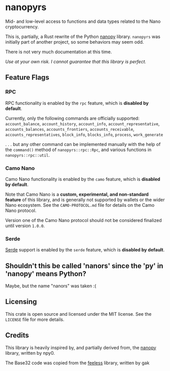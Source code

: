 # nanopyrs

Mid- and low-level access to functions and data types related to the Nano cryptocurrency.

This is, partially, a Rust rewrite of the Python [nanopy](https://github.com/npy0/nanopy) library. `nanopyrs` was initially part of another project, so some behaviors may seem odd.

There is not very much documentation at this time.

*Use at your own risk. I cannot guarantee that this library is perfect.*

## Feature Flags

### RPC

RPC functionality is enabled by the `rpc` feature, which is **disabled by default**.

Currently, only the following commands are officially supported: `account_balance`, `account_history`, `account_info`, `account_representative`, `accounts_balances`, `accounts_frontiers`, `accounts_receivable`, `accounts_representatives`, `block_info`, `blocks_info`, `process`, `work_generate`

. . . but any other command can be implemented manually with the help of the `command()` method of `nanopyrs::rpc::Rpc`, and various functions in `nanopyrs::rpc::util`.

### Camo Nano

Camo Nano functionality is enabled by the `camo` feature, which is **disabled by default**.

Note that Camo Nano is a **custom, experimental, and non-standard feature** of this library, and is generally not supported by wallets or the wider Nano ecosystem.
See the `CAMO-PROTOCOL.md` file for details on the Camo Nano protocol.

Version one of the Camo Nano protocol should not be considered finalized until version `1.0.0`.

### Serde

[Serde](https://docs.rs/serde/latest/serde/) support is enabled by the `serde` feature, which is **disabled by default**.

## Shouldn't this be called 'nanors' since the 'py' in 'nanopy' means Python?

Maybe, but the name "nanors" was taken :(

## Licensing

This crate is open source and licensed under the MIT license. See the `LICENSE` file for more details.

## Credits

This library is heavily inspired by, and partially derived from, the [nanopy](https://github.com/npy0/nanopy) library, written by npy0.

The Base32 code was copied from the [feeless](https://github.com/feeless/feeless) library, written by gak